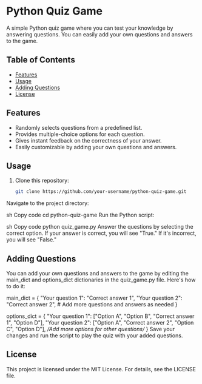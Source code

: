 # Python Quiz Game

A simple Python quiz game where you can test your knowledge by answering questions. You can easily add your own questions and answers to the game.

## Table of Contents

- [Features](#features)
- [Usage](#usage)
- [Adding Questions](#adding-questions)
- [License](#license)

## Features

- Randomly selects questions from a predefined list.
- Provides multiple-choice options for each question.
- Gives instant feedback on the correctness of your answer.
- Easily customizable by adding your own questions and answers.

## Usage

1. Clone this repository:

   ```sh
   git clone https://github.com/your-username/python-quiz-game.git
Navigate to the project directory:

sh
Copy code
cd python-quiz-game
Run the Python script:

sh
Copy code
python quiz_game.py
Answer the questions by selecting the correct option. If your answer is correct, you will see "True." If it's incorrect, you will see "False."

## Adding Questions
You can add your own questions and answers to the game by editing the main_dict and options_dict dictionaries in the quiz_game.py file. Here's how to do it:


main_dict = {
    "Your question 1": "Correct answer 1",
    "Your question 2": "Correct answer 2",
    # Add more questions and answers as needed
}

options_dict = {
    "Your question 1": ["Option A", "Option B", "Correct answer 1", "Option D"],
    "Your question 2": ["Option A", "Correct answer 2", "Option C", "Option D"],
     */Add more options for other questions/*
}
Save your changes and run the script to play the quiz with your added questions.

## License
This project is licensed under the MIT License. For details, see the LICENSE file.

